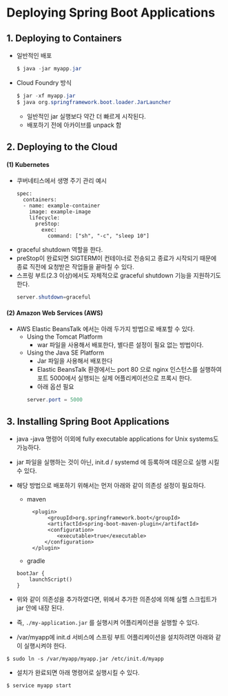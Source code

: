 # Deploying Spring Boot Applications
## 1.  Deploying to Containers
- 일반적인 배포
    ```java
    $ java -jar myapp.jar
    ```

- Cloud Foundry 방식
    ```java
    $ jar -xf myapp.jar
    $ java org.springframework.boot.loader.JarLauncher
    ```
    - 일반적인 jar 실행보다 약간 더 빠르게 시작된다.    
    - 배포하기 전에 아카이브를 unpack 함

    
## 2.  Deploying to the Cloud
#### (1) Kubernetes
- 쿠버네티스에서 생명 주기 관리 예시
    ```
    spec:
      containers:
      - name: example-container
        image: example-image
        lifecycle:
          preStop:
            exec:
              command: ["sh", "-c", "sleep 10"]
    ```
- graceful shutdown 역할을 한다.
- preStop이 완료되면 SIGTERM이 컨테이너로 전송되고 종료가 시작되기 때문에 종료 직전에 요청받은 작업들을 끝마칠 수 있다.
- 스프링 부트(2.3 이상)에서도 자체적으로 graceful shutdown 기능을 지원하기도 한다.
    ```java
    server.shutdown=graceful
    ```

#### (2) Amazon Web Services (AWS)
- AWS Elastic BeansTalk 에서는 아래 두가지 방법으로 배포할 수 있다.
    - Using the Tomcat Platform
        - war 파일을 사용해서 배포한다, 별다른 설정이 필요 없는 방법이다.
    - Using the Java SE Platform
        - Jar 파일을 사용해서 배포한다
        - Elastic BeansTalk 환경에서느 port 80 으로 nginx 인스턴스를 실행하여 포트 5000에서 실행되는 실제 어플리케이션으로 프록시 한다.
        - 아래 옵션 필요
        ```java
        server.port = 5000
        ```

## 3. Installing Spring Boot Applications
- java -java 명령어 이외에 fully executable applications for Unix systems도 가능하다.
- jar 파일을 실행하는 것이 아닌, init.d / systemd 에 등록하며 데몬으로 실행 시킬 수 있다.
- 해당 방법으로 배포하기 위해서는 먼저 아래와 같이 의존성 설정이 필요하다.
    - maven
   ```
        <plugin>
             <groupId>org.springframework.boot</groupId>
             <artifactId>spring-boot-maven-plugin</artifactId>
             <configuration>
                <executable>true</executable>
            </configuration>
        </plugin>
     ```
    - gradle
    ```
   bootJar {
        launchScript()
   }
   ```
  
- 위와 같이 의존성을 추가하였다면, 위에서 추가한 의존성에 의해 실핼 스크립트가 jar 안에 내장 된다.
- 즉, `./my-application.jar` 를 실행시켜 어플리케이션을 실행할 수 있다.
  

- /var/myapp에 init.d 서비스에 스프링 부트 어플리케이션을 설치하려면 아래와 같이 실행시켜야 한다.
```
$ sudo ln -s /var/myapp/myapp.jar /etc/init.d/myapp
```
- 설치가 완료되면 아래 명령어로 실행시킬 수 있다.
```
$ service myapp start
```